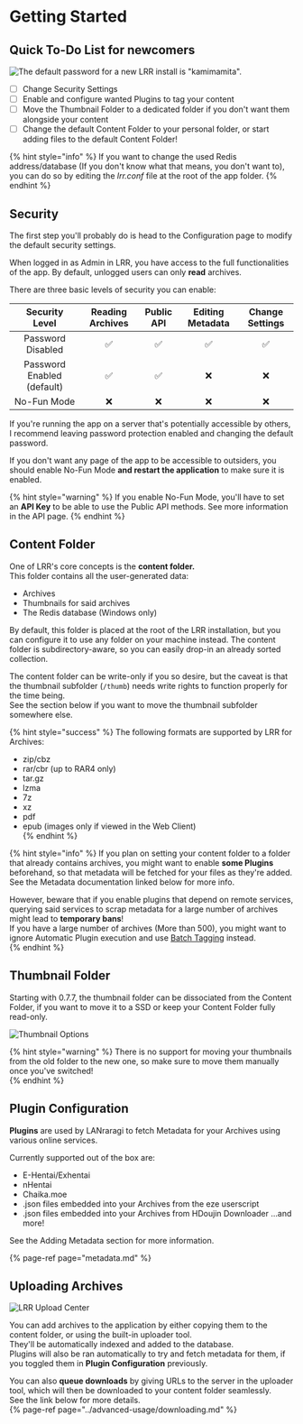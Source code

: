 # Getting Started

## Quick To-Do List for newcomers

![The default password for a new LRR install is &quot;kamimamita&quot;.](../.gitbook/assets/login.png)

* [ ] Change Security Settings
* [ ] Enable and configure wanted Plugins to tag your content
* [ ] Move the Thumbnail Folder to a dedicated folder if you don't want them alongside your content
* [ ] Change the default Content Folder to your personal folder, or start adding files to the default Content Folder!

{% hint style="info" %}
If you want to change the used Redis address/database \(If you don't know what that means, you don't want to\), you can do so by editing the _lrr.conf_ file at the root of the app folder.
{% endhint %}

## Security

The first step you'll probably do is head to the Configuration page to modify the default security settings.

When logged in as Admin in LRR, you have access to the full functionalities of the app. By default, unlogged users can only **read** archives.

There are three basic levels of security you can enable:

| Security Level | Reading Archives | Public API | Editing Metadata | Change Settings |
| :---: | :---: | :---: | :---: | :---: |
| Password Disabled | ✅ | ✅ | ✅ | ✅ |
| Password Enabled \(default\) | ✅ | ✅ | ❌ | ❌ |
| No-Fun Mode | ❌ | ❌ | ❌ | ❌ |

If you're running the app on a server that's potentially accessible by others, I recommend leaving password protection enabled and changing the default password.

If you don't want any page of the app to be accessible to outsiders, you should enable No-Fun Mode **and restart the application** to make sure it is enabled.

{% hint style="warning" %}
If you enable No-Fun Mode, you'll have to set an **API Key** to be able to use the Public API methods. See more information in the API page.
{% endhint %}

## Content Folder

One of LRR's core concepts is the **content folder.**  
This folder contains all the user-generated data:

* Archives
* Thumbnails for said archives
* The Redis database \(Windows only\)  

By default, this folder is placed at the root of the LRR installation, but you can configure it to use any folder on your machine instead. The content folder is subdirectory-aware, so you can easily drop-in an already sorted collection.  

The content folder can be write-only if you so desire, but the caveat is that the thumbnail subfolder \(`/thumb`\) needs write rights to function properly for the time being.  
See the section below if you want to move the thumbnail subfolder somewhere else.  

{% hint style="success" %}
The following formats are supported by LRR for Archives: 

* zip/cbz
* rar/cbr \(up to RAR4 only\)
* tar.gz
* lzma
* 7z
* xz
* pdf
* epub \(images only if viewed in the Web Client)\
{% endhint %}

{% hint style="info" %}
If you plan on setting your content folder to a folder that already contains archives, you might want to enable **some Plugins** beforehand, so that metadata will be fetched for your files as they're added. See the Metadata documentation linked below for more info.

However, beware that if you enable plugins that depend on remote services, querying said services to scrap metadata for a large number of archives might lead to **temporary bans**!  
If you have a large number of archives (More than 500), you might want to ignore Automatic Plugin execution and use [Batch Tagging](../advanced-usage/batch-tagging) instead.  
{% endhint %}

## Thumbnail Folder

Starting with 0.7.7, the thumbnail folder can be dissociated from the Content Folder, if you want to move it to a SSD or keep your Content Folder fully read-only.  

![Thumbnail Options](../.gitbook/assets/thumbchange.png)

{% hint style="warning" %}
There is no support for moving your thumbnails from the old folder to the new one, so make sure to move them manually once you've switched!  
{% endhint %}

## Plugin Configuration

**Plugins** are used by LANraragi to fetch Metadata for your Archives using various online services.

Currently supported out of the box are:

* E-Hentai/Exhentai
* nHentai
* Chaika.moe
* .json files embedded into your Archives from the eze userscript
* .json files embedded into your Archives from HDoujin Downloader
...and more!

See the Adding Metadata section for more information.

{% page-ref page="metadata.md" %}

## Uploading Archives

![LRR Upload Center](../.gitbook/assets/uploading.png)

You can add archives to the application by either copying them to the content folder, or using the built-in uploader tool.  
They'll be automatically indexed and added to the database.  
Plugins will also be ran automatically to try and fetch metadata for them, if you toggled them in **Plugin Configuration** previously.  

You can also **queue downloads** by giving URLs to the server in the uploader tool, which will then be downloaded to your content folder seamlessly.  
See the link below for more details.  
{% page-ref page="../advanced-usage/downloading.md" %}
